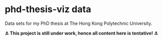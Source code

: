 # phd-thesis-viz data
Data sets for my PhD thesis at The Hong Kong Polytechnic University. 

**⚓ This project is still under work, hence all content here is tentative! ⚓**
